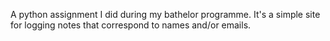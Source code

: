 A python assignment I did during my bathelor programme. 
It's a simple site for logging notes that correspond to names and/or emails.
